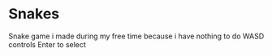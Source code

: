 # Snakes
Snake game i made during my free time because i have nothing to do
WASD controls
Enter to select
